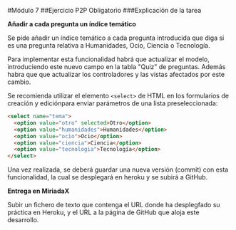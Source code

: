 #Módulo 7
##Ejercicio P2P Obligatorio
###Explicación de la tarea

**Añadir a cada pregunta un índice temático**

Se pide añadir un índice temático a cada pregunta introducida que diga si es una pregunta relativa a Humanidades, Ocio, Ciencia o Tecnología.

Para implementar esta funcionalidad habrá que  actualizar el modelo, introduciendo este nuevo campo en la tabla "Quiz" de preguntas. Además habra que que actualizar los controladores y las vistas afectados por este cambio.

Se recomienda utilizar el elemento `<select>` de HTML en los formularios de creación y ediciónpara enviar parámetros de una lista preseleccionada:
```html
<select name="tema">
  <option value="otro" selected>Otro</option>
  <option value="humanidades">Humanidades</option>
  <option value="ocio">Ocio</option>
  <option value="ciencia">Ciencia</option>
  <option value="tecnologia">Tecnología</option>
</select>
```

Una vez realizada, se deberá guardar una nueva versión (commit) con esta funcionalidad, la cual se desplegará en heroku y se subirá a GitHub.

**Entrega en MiriadaX**

Subir un fichero de texto que contenga el URL donde ha desplegfado su práctica en Heroku, y el URL a la página de GitHub que aloja este desarrollo.
